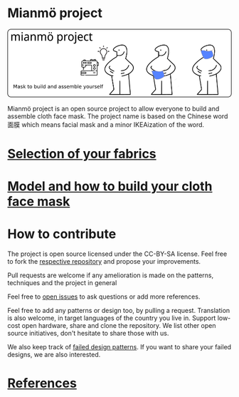 # Mianmö project

![](https://raw.githubusercontent.com/Mianmo-project/logos/master/drawing-en.png)

Mianmö project is an open source project to allow everyone to build and assemble cloth face mask. The project name is based on the Chinese word 面膜 which means facial mask and a minor IKEAization of the word.

# [Selection of your fabrics](https://mianmo-project.github.io/selection-of-fabrics/)

# [Model and how to build your cloth face mask](https://mianmo-project.github.io/mask-models/)

# How to contribute

The project is open source licensed under the CC-BY-SA license. Feel free to fork the [respective repository](https://github.com/Mianmo-project) and propose your improvements.

Pull requests are welcome if any amelioration is made on the patterns, techniques and the project in general

Feel free to [open issues](https://github.com/Mianmo-project/mask-models/issues) to ask questions or add more references.

Feel free to add any patterns or design too, by pulling a request.
Translation is also welcome, in target languages of the country you live in.
Support low-cost open hardware, share and clone the repository.
We list other open source initiatives, don't hesitate to share those with us.

We also keep track of [failed design patterns](https://mianmo-project.github.io/mask-models/FAILED). If you want to share your failed designs, we are also interested.

# [References](https://mianmo-project.github.io/mask-models/references)

